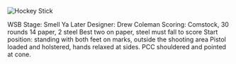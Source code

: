 ![Hockey Stick](https://github.com/bagellord/USPSA-Stages/blob/master/26-30%20rounds/Hockey%20Stick%20-%2029%20rounds%20-%20Comstock/Smell%20Ya%Later.PNG)

WSB
Stage: Smell Ya Later
Designer: Drew Coleman
Scoring: Comstock, 30 rounds
14 paper, 2 steel
Best two on paper, steel must fall to score
Start position: standing with both feet on marks, outside the shooting area
Pistol loaded and holstered, hands relaxed at sides. PCC shouldered and pointed at cone.
